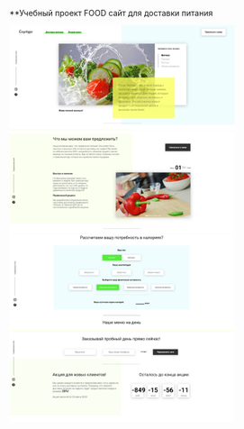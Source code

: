 **Учебный проект FOOD сайт для доставки питания

  <img src="readme/1.jpg" width="400" >

  <img src="readme/2.jpeg" width="400" >

  <img src="readme/3.jpeg" width="400" >

  <img src="readme/4.jpeg" width="400" >

